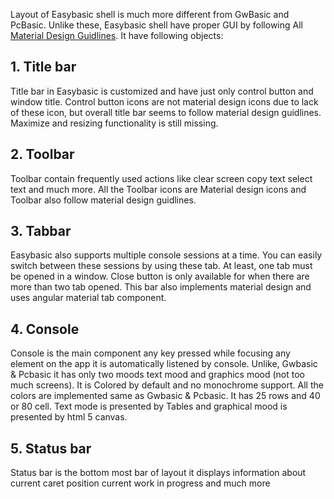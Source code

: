 Layout of Easybasic shell is much more different from GwBasic and PcBasic. Unlike these, Easybasic shell have proper GUI by following All [Material Design Guidlines](https://material.io/guidelines/). It have following objects:

## 1. Title bar
Title bar in Easybasic is customized and have just only control button and window title. Control button icons are not material design icons due to lack of these icon, but overall title bar seems to follow material design guidlines.
Maximize and resizing functionality is still missing.

## 2. Toolbar
Toolbar contain frequently used actions like clear screen copy text select text and much more. All the Toolbar icons are Material design icons and Toolbar also follow material design guidlines.

## 3. Tabbar
Easybasic also supports multiple console sessions at a time. You can easily switch between these sessions by using these tab. At least, one tab must be opened in a window. Close button is only available for when there are more than two tab opened. This bar also implements material design and uses angular material tab component.

## 4. Console
Console is the main component any key pressed while focusing any element on the app it is automatically listened by console. Unlike, Gwbasic & Pcbasic it has only two moods text mood and graphics mood (not too much screens). It is Colored by default and no monochrome support. All the colors are implemented same as Gwbasic & Pcbasic. It has 25 rows and 40 or 80 cell. Text mode is presented by Tables and graphical mood is presented by html 5 canvas.

## 5. Status bar
Status bar is the bottom most bar of layout it displays information about current caret position current work in progress and much more